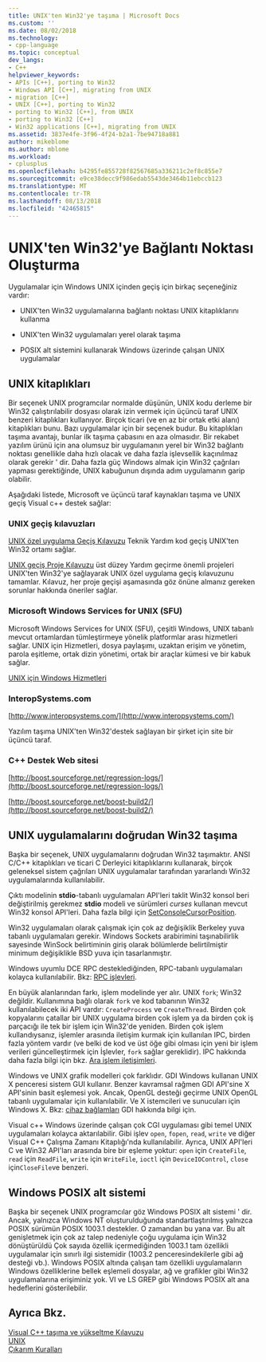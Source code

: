 ```yaml
---
title: UNIX'ten Win32'ye taşıma | Microsoft Docs
ms.custom: ''
ms.date: 08/02/2018
ms.technology:
- cpp-language
ms.topic: conceptual
dev_langs:
- C++
helpviewer_keywords:
- APIs [C++], porting to Win32
- Windows API [C++], migrating from UNIX
- migration [C++]
- UNIX [C++], porting to Win32
- porting to Win32 [C++], from UNIX
- porting to Win32 [C++]
- Win32 applications [C++], migrating from UNIX
ms.assetid: 3837e4fe-3f96-4f24-b2a1-7be94718a881
author: mikeblome
ms.author: mblome
ms.workload:
- cplusplus
ms.openlocfilehash: b4295fe855728f82567685a336211c2ef8c855e7
ms.sourcegitcommit: e9ce38decc9f986edab5543de3464b11ebccb123
ms.translationtype: MT
ms.contentlocale: tr-TR
ms.lasthandoff: 08/13/2018
ms.locfileid: "42465815"
---
```

# <a name="porting-from-unix-to-win32"></a>UNIX'ten Win32'ye Bağlantı Noktası Oluşturma
Uygulamalar için Windows UNIX içinden geçiş için birkaç seçeneğiniz vardır:  
  
- UNIX'ten Win32 uygulamalarına bağlantı noktası UNIX kitaplıklarını kullanma  
  
- UNIX'ten Win32 uygulamaları yerel olarak taşıma  
  
- POSIX alt sistemini kullanarak Windows üzerinde çalışan UNIX uygulamalar  
  
## <a name="unix-libraries"></a>UNIX kitaplıkları  
 
Bir seçenek UNIX programcılar normalde düşünün, UNIX kodu derleme bir Win32 çalıştırılabilir dosyası olarak izin vermek için üçüncü taraf UNIX benzeri kitaplıkları kullanıyor. Birçok ticari (ve en az bir ortak etki alanı) kitaplıkları bunu. Bazı uygulamalar için bir seçenek budur. Bu kitaplıkları taşıma avantajı, bunlar ilk taşıma çabasını en aza olmasıdır. Bir rekabet yazılım ürünü için ana olumsuz bir uygulamanın yerel bir Win32 bağlantı noktası genellikle daha hızlı olacak ve daha fazla işlevsellik kaçınılmaz olarak gerekir ' dir. Daha fazla güç Windows almak için Win32 çağrıları yapması gerektiğinde, UNIX kabuğunun dışında adım uygulamanın garip olabilir.  
  
Aşağıdaki listede, Microsoft ve üçüncü taraf kaynakları taşıma ve UNIX geçiş Visual c++ destek sağlar:  
  
### <a name="unix-migration-guides"></a>UNIX geçiş kılavuzları  
[UNIX özel uygulama Geçiş Kılavuzu](https://technet.microsoft.com/library/bb656290.aspx) Teknik Yardım kod geçiş UNIX'ten Win32 ortamı sağlar.  
  
[UNIX geçiş Proje Kılavuzu](https://technet.microsoft.com/library/bb656287.aspx) üst düzey Yardım geçirme önemli projeleri UNIX'ten Win32'ye sağlayarak UNIX özel uygulama geçiş kılavuzunu tamamlar. Kılavuz, her proje geçişi aşamasında göz önüne almanız gereken sorunlar hakkında öneriler sağlar.
  
### <a name="microsoft-windows-services-for-unix-sfu"></a>Microsoft Windows Services for UNIX (SFU)  
Microsoft Windows Services for UNIX (SFU), çeşitli Windows, UNIX tabanlı mevcut ortamlardan tümleştirmeye yönelik platformlar arası hizmetleri sağlar. UNIX için Hizmetleri, dosya paylaşımı, uzaktan erişim ve yönetim, parola eşitleme, ortak dizin yönetimi, ortak bir araçlar kümesi ve bir kabuk sağlar.  
  
[UNIX için Windows Hizmetleri](http://www.microsoft.com/downloads/details.aspx?FamilyID=896c9688-601b-44f1-81a4-02878ff11778&displaylang=en)  
  
### <a name="interopsystemscom"></a>InteropSystems.com  
[http://www.interopsystems.com/](http://www.interopsystems.com/)  
  
Yazılım taşıma UNIX'ten Win32'destek sağlayan bir şirket için site bir üçüncü taraf.  
  
### <a name="c-boost-web-site"></a>C++ Destek Web sitesi  
[http://boost.sourceforge.net/regression-logs/](http://boost.sourceforge.net/regression-logs/)  
  
[http://boost.sourceforge.net/boost-build2/](http://boost.sourceforge.net/boost-build2/)  
  
## <a name="porting-unix-applications-directly-to-win32"></a>UNIX uygulamalarını doğrudan Win32 taşıma  
 
Başka bir seçenek, UNIX uygulamalarını doğrudan Win32 taşımaktır. ANSI C/C++ kitaplıkları ve ticari C Derleyici kitaplıklarını kullanarak, birçok geleneksel sistem çağrıları UNIX uygulamalar tarafından yararlandı Win32 uygulamalarında kullanılabilir.  
  
Çıktı modelinin **stdio**-tabanlı uygulamaları API'leri taklit Win32 konsol beri değiştirilmiş gerekmez **stdio** modeli ve sürümleri *curses* kullanan mevcut Win32 konsol API'leri. Daha fazla bilgi için [SetConsoleCursorPosition](http://msdn.microsoft.com/library/windows/desktop/ms686025).  
  
Win32 uygulamaları olarak çalışmak için çok az değişiklik Berkeley yuva tabanlı uygulamaları gerekir. Windows Sockets arabirimini taşınabilirlik sayesinde WinSock belirtiminin giriş olarak bölümlerde belirtilmiştir minimum değişiklikle BSD yuva için tasarlanmıştır.  
  
Windows uyumlu DCE RPC desteklediğinden, RPC-tabanlı uygulamaları kolayca kullanılabilir. Bkz: [RPC işlevleri](http://msdn.microsoft.com/library/windows/desktop/aa378623).  
  
En büyük alanlarından farkı, işlem modelinde yer alır. UNIX `fork`; Win32 değildir. Kullanımına bağlı olarak `fork` ve kod tabanının Win32 kullanılabilecek iki API vardır: `CreateProcess` ve `CreateThread`. Birden çok kopyalarını çatallar bir UNIX uygulama birden çok işlem ya da birden çok iş parçacığı ile tek bir işlem için Win32'de yeniden. Birden çok işlem kullandıysanız, işlemler arasında iletişim kurmak için kullanılan IPC, birden fazla yöntem vardır (ve belki de kod ve üst öğe gibi olması için yeni bir işlem verileri güncelleştirmek için İşlevler, `fork` sağlar gereklidir). IPC hakkında daha fazla bilgi için bkz. [Ara işlem iletişimleri](http://msdn.microsoft.com/library/windows/desktop/aa365574).  
  
Windows ve UNIX grafik modelleri çok farklıdır. GDI Windows kullanan UNIX X penceresi sistem GUI kullanır. Benzer kavramsal rağmen GDI API'sine X API'sinin basit eşlemesi yok. Ancak, OpenGL desteği geçirme UNIX OpenGL tabanlı uygulamalar için kullanılabilir. Ve X istemcileri ve sunucuları için Windows X. Bkz: [cihaz bağlamları](http://msdn.microsoft.com/library/windows/desktop/dd183553) GDI hakkında bilgi için.  
  
Visual c++ Windows üzerinde çalışan çok CGI uygulaması gibi temel UNIX uygulamaları kolayca aktarılabilir. Gibi işlev `open`, `fopen`, `read`, `write` ve diğer Visual C++ Çalışma Zamanı Kitaplığı'nda kullanılabilir. Ayrıca, UNIX API'leri C ve Win32 API'ları arasında bire bir eşleme yoktur: `open` için `CreateFile`, `read` için `ReadFile`, `write` için `WriteFile`, `ioctl` için `DeviceIOControl`, `close` için`CloseFile`ve benzeri.  
  
## <a name="windows-posix-subsystem"></a>Windows POSIX alt sistemi  
 
Başka bir seçenek UNIX programcılar göz Windows POSIX alt sistemi ' dir. Ancak, yalnızca Windows NT oluşturulduğunda standartlaştırılmış yalnızca POSIX sürümün POSIX 1003.1 destekler. O zamandan bu yana var. Bu alt genişletmek için çok az talep nedeniyle çoğu uygulama için Win32 dönüştürüldü Çok sayıda özellik içermediğinden 1003.1 tam özellikli uygulamalar için sınırlı ilgi sistemidir (1003.2 penceresindekilerle gibi ağ desteği vb.). Windows POSIX altında çalışan tam özellikli uygulamaların Windows özelliklerine bellek eşlemeli dosyalar, ağ ve grafikler gibi Win32 uygulamalarına erişiminiz yok. VI ve LS GREP gibi Windows POSIX alt ana hedeflerini gösterilebilir.  
  
## <a name="see-also"></a>Ayrıca Bkz.  
 
[Visual C++ taşıma ve yükseltme Kılavuzu](visual-cpp-change-history-2003-2015.md)   
[UNIX](../c-runtime-library/unix.md)   
[Çıkarım Kuralları](../build/inference-rules.md)
